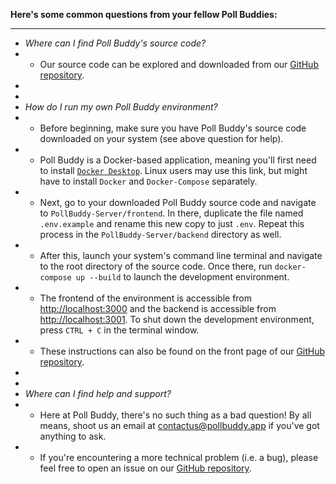 **Here's some common questions from your fellow Poll Buddies:**

---------------------------------------------------------------

- *Where can I find Poll Buddy's source code?*
- - Our source code can be explored and downloaded from our [GitHub repository](https://github.com/PollBuddy/PollBuddy).
- 
- 
- *How do I run my own Poll Buddy environment?*
- - Before beginning, make sure you have Poll Buddy's source code downloaded on your system (see above question for help).
- - Poll Buddy is a Docker-based application, meaning you'll first need to install [`Docker Desktop`](https://www.docker.com/products/docker-desktop). Linux users may use this link, but might have to install `Docker` and `Docker-Compose` separately.
- - Next, go to your downloaded Poll Buddy source code and navigate to `PollBuddy-Server/frontend`. In there, duplicate the file named `.env.example` and rename this new copy to just `.env`. Repeat this process in the `PollBuddy-Server/backend` directory as well.
- - After this, launch your system's command line terminal and navigate to the root directory of the source code. Once there, run `docker-compose up --build` to launch the development environment.
- - The frontend of the environment is accessible from <http://localhost:3000> and the backend is accessible from <http://localhost:3001>. To shut down the development environment, press `CTRL + C` in the terminal window.
- - These instructions can also be found on the front page of our [GitHub repository](https://github.com/PollBuddy/PollBuddy).
- 
- 
- *Where can I find help and support?*
- - Here at Poll Buddy, there's no such thing as a bad question! By all means, shoot us an email at <contactus@pollbuddy.app> if you've got anything to ask.
- - If you're encountering a more technical problem (i.e. a bug), please feel free to open an issue on our [GitHub repository](https://github.com/PollBuddy/PollBuddy).